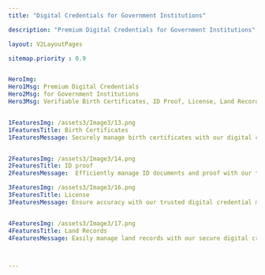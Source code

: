 ```yaml
---
title: "Digital Credentials for Government Institutions"

description: "Premium Digital Credentials for Government Institutions"

layout: V2LayoutPages

sitemap.priority : 0.9


HeroImg:
Hero1Msg: Premium Digital Credentials
Hero2Msg: for Government Institutions
Hero3Msg: Verifiable Birth Certificates, ID Proof, License, Land Records for Government Institutions


1FeaturesImg: /assets3/Image3/13.png
1FeaturesTitle: Birth Certificates
1FeaturesMessage: Securely manage birth certificates with our digital credential management software. Our platform streamlines the process of creating, issuing, and storing birth certificates, ensuring that your records are accurate and up-to-date. Our secure system also allows you to easily access past birth certificates, making it simple to track and verify vital information. Streamline your government processes with our trusted software


2FeaturesImg: /assets3/Image3/14.png
2FeaturesTitle: ID proof
2FeaturesMessage:  Efficiently manage ID documents and proof with our trusted digital credential management software. Streamline your processes and ensure accuracy with our secure platform, which allows for the creation, issuance, and storage of ID documents. Our system also allows for easy access to past ID proof, making it simple to track and verify vital information. Improve your organization's efficiency with our reliable software

3FeaturesImg: /assets3/Image3/16.png
3FeaturesTitle: License
3FeaturesMessage: Ensure accuracy with our trusted digital credential management software. Our secure platform makes it easy to efficiently manage licenses for your organization, including the creation, issuance, and storage of licenses. Our system also allows for easy access to past licenses, making it simple to track and verify vital information. Improve your organization's efficiency with our reliable software.


4FeaturesImg: /assets3/Image3/17.png
4FeaturesTitle: Land Records
4FeaturesMessage: Easily manage land records with our secure digital credential management software. Our platform streamlines the process of creating, issuing, and storing land records, ensuring that your records are accurate and up-to-date. Our secure system also allows you to easily access past land records, making it simple to track and verify vital information. Streamline your government processes with our trusted software



---
```

